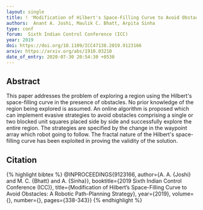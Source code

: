 ```yaml
---
layout: single
title: ! 'Modification of Hilbert's Space-Filling Curve to Avoid Obstacles A Robotic Path-Planning Strategy'
authors:  Anant A. Joshi, Maulik C. Bhatt, Arpita Sinha
type: conf
forum:  Sixth Indian Control Conference (ICC)
year: 2019
doi: https://doi.org/10.1109/ICC47138.2019.9123166
arxiv: https://arxiv.org/abs/1910.03210
date_of_entry: 2020-07-30 20:54:30 +0530
---
```


<h2> Abstract </h2>
This paper addresses the problem of exploring a region using the Hilbert's space-filling curve in the presence of obstacles. No prior knowledge of the region being explored is assumed. An online algorithm is proposed which can implement evasive strategies to avoid obstacles comprising a single or two blocked unit squares placed side by side and successfully explore the entire region. The strategies are specified by the change in the waypoint array which robot going to follow. The fractal nature of the Hilbert's space-filling curve has been exploited in proving the validity of the solution. 

<h2> Citation </h2>
{% highlight bibtex %}
@INPROCEEDINGS{9123166,
  author={A. A. {Joshi} and M. C. {Bhatt} and A. {Sinha}},
  booktitle={2019 Sixth Indian Control Conference (ICC)}, 
  title={Modification of Hilbert’s Space-Filling Curve to Avoid Obstacles: A Robotic Path-Planning Strategy}, 
  year={2019},
  volume={},
  number={},
  pages={338-343}}
{% endhighlight %}
